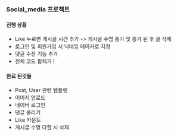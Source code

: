 ### Social_media 프로젝트

#### 진행 상황

- Like 누르면 게시글 시간 추가 -> 게시글 수명 증가 및 증가 된 후 글 삭제
- 로그인 및 회원가입 시 닉네임 페이커로 지정 
- 댓글 수정 기능 추가 
- 전체 코드 합치기 !

 

#### 완료 된것들

- Post, User 관련 템플릿
- 이미지 업로드
- 네이버 로그인
- 댓글 올리기
- Like 카운트
- 게시글 수명 다할 시 삭제 

